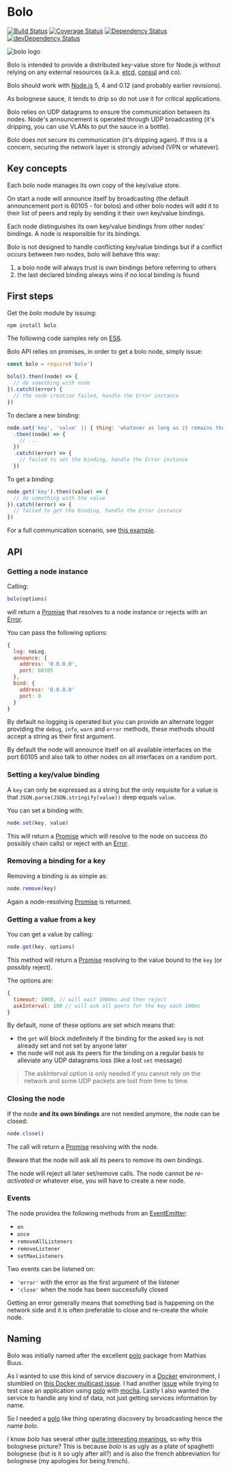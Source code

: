 # Bolo

[![Build Status](https://travis-ci.org/gautaz/bolo.svg?branch=master)](https://travis-ci.org/gautaz/bolo)
[![Coverage Status](https://coveralls.io/repos/github/gautaz/bolo/badge.svg?branch=master)](https://coveralls.io/github/gautaz/bolo?branch=master)
[![Dependency Status](https://david-dm.org/gautaz/bolo.svg)](https://david-dm.org/gautaz/bolo)
[![devDependency Status](https://david-dm.org/gautaz/bolo/dev-status.svg)](https://david-dm.org/gautaz/bolo#info=devDependencies)

![bolo logo](bolo.jpg)

Bolo is intended to provide a distributed key-value store for Node.js without relying on any external resources (a.k.a. [etcd](https://coreos.com/etcd/), [consul](https://www.consul.io/) and co).

Bolo should work with [Node.js](https://nodejs.org) 5, 4 and 0.12 (and probably earlier revisions).

As bolognese sauce, it tends to drip so do not use it for critical applications.

Bolo relies on UDP datagrams to ensure the communication between its nodes. Node's announcement is operated through UDP broadcasting (it's dripping, you can use VLANs to put the sauce in a bottle).

Bolo does not secure its communication (it's dripping again). If this is a concern, securing the network layer is strongly advised (VPN or whatever).

## Key concepts

Each bolo node manages its own copy of the key/value store.

On start a node will announce itself by broadcasting (the default announcement port is 60105 - for bolos) and other bolo nodes will add it to their list of peers and reply by sending it their own key/value bindings.

Each node distinguishes its own key/value bindings from other nodes' bindings. A node is responsible for its bindings.

Bolo is not designed to handle conflicting key/value bindings but if a conflict occurs between two nodes, bolo will behave this way:

1. a bolo node will always trust is own bindings before referring to others
2. the last declared binding always wins if no local binding is found

## First steps

Get the *bolo* module by issuing:

```bash
npm install bolo
```

The following code samples rely on [ES6](http://www.ecma-international.org/ecma-262/6.0/index.html).

Bolo API relies on promises, in order to get a bolo node, simply issue:

```javascript
const bolo = require('bolo')

bolo().then((node) => {
  // do something with node
}).catch((error) {
  // the node creation failed, handle the Error instance
})
```

To declare a new binding:

```javascript
node.set('key', 'value' || { thing: 'whatever as long as it remains the same after a JSON.parse(JSON.stringify(thing))')
  .then((node) => {
    // ...
  })
  .catch((error) => {
    // failed to set the binding, handle the Error instance
  })
```

To get a binding:

```javascript
node.get('key').then((value) => {
  // do something with the value
}).catch((error) => {
  // failed to get the binding, handle the Error instance
})
```

For a full communication scenario, see [this example](example/monoprocess.js).

## API

### Getting a node instance

Calling:

```javascript
bolo(options)
```

will return a [Promise][2] that resolves to a node instance or rejects with an [Error][1].

You can pass the following options:

```javascript
{
  log: noLog,
  announce: {
    address: '0.0.0.0',
    port: 60105
  },
  bind: {
    address: '0.0.0.0'
    port: 0
  }
}
```

By default no logging is operated but you can provide an alternate logger providing the `debug`, `info`, `warn` and `error` methods, these methods should accept a string as their first argument.

By default the node will announce itself on all available interfaces on the port 60105 and also talk to other nodes on all interfaces on a random port.

### Setting a key/value binding

A `key` can only be expressed as a string but the only requisite for a value is that `JSON.parse(JSON.stringify(value))` deep equals `value`.

You can set a binding with:

```javascript
node.set(key, value)
```

This will return a [Promise][2] which will resolve to the node on success (to possibly chain calls) or reject with an [Error][1].

### Removing a binding for a key

Removing a binding is as simple as:

```javascript
node.remove(key)
```

Again a node-resolving [Promise][2] is returned.

### Getting a value from a key

You can get a value by calling:

```javascript
node.get(key, options)
```

This method will return a [Promise][2] resolving to the value bound to the `key` (or possibly reject).

The options are:

```javascript
{
  timeout: 1000, // will wait 1000ms and then reject
  askInterval: 100 // will ask all peers for the key each 100ms
}
```

By default, none of these options are set which means that:

- the `get` will block indefinitely if the binding for the asked `key` is not already set and not set by anyone later
- the node will not ask its peers for the binding on a regular basis to alleviate any UDP datagrams loss (like a lost `set` message)

> The askInterval option is only needed if you cannot rely on the network and some UDP packets are lost from time to time.

### Closing the node

If the node **and its own bindings** are not needed anymore, the node can be closed:

```javascript
node.close()
```

The call will return a [Promise][2] resolving with the node.

Beware that the node will ask all its peers to remove its own bindings.

The node will reject all later set/remove calls.
The node cannot be *re-activated* or whatever else, you will have to create a new node.

### Events

The node provides the following methods from an [EventEmitter](https://nodejs.org/api/events.html#events_class_eventemitter):

- `on`
- `once`
- `removeAllListeners`
- `removeListener`
- `setMaxListeners`

Two events can be listened on:

- `'error'` with the error as the first argument of the listener
- `'close'` when the node has been successfully closed

Getting an error generally means that something bad is happening on the network side and it is often preferable to close and re-create the whole node.

## Naming

Bolo was initially named after the excellent [polo][3] package from Mathias Buus.

As I wanted to use this kind of service discovery in a [Docker](https://www.docker.com/) environment, I stumbled on [this Docker multicast issue]( https://github.com/docker/docker/issues/3043).
I had another [issue](https://github.com/mafintosh/polo/issues/28) while trying to test case an application using [polo][3] with [mocha](https://github.com/mochajs/mocha).
Lastly I also wanted the service to handle any kind of data, not just getting services information by name.

So I needed a [polo][3] like thing operating discovery by broadcasting hence the name *bolo*.

I know *bolo* has several other [quite interesting meanings](https://en.wikipedia.org/wiki/Bolo), so why this bolognese picture?
This is because *bolo* is as ugly as a plate of spaghetti bolognese (but is it so ugly after all?) and is also the french abbreviation for bolognese (my apologies for being french).

[1]: https://developer.mozilla.org/en-US/docs/Web/JavaScript/Reference/Global_Objects/Error
[2]: https://promisesaplus.com/
[3]: https://github.com/mafintosh/polo

